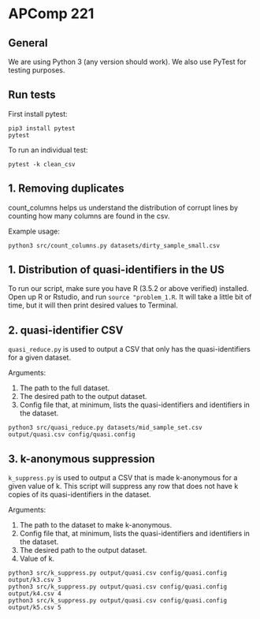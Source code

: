 # APComp 221

## General

We are using Python 3 (any version should work). We also use PyTest for testing purposes. 

## Run tests

First install pytest:

    pip3 install pytest
    pytest

To run an individual test:


    pytest -k clean_csv


## 1. Removing duplicates


count_columns helps us understand the distribution of corrupt lines by counting how many columns are found in the csv.

Example usage: 

```
python3 src/count_columns.py datasets/dirty_sample_small.csv
```

## 1. Distribution of quasi-identifiers in the US

To run our script, make sure you have R (3.5.2 or above verified) installed. Open up R or Rstudio, and run `source "problem_1.R`. It will take a little bit of time, but it will then print desired values to Terminal.


## 2. quasi-identifier CSV

`quasi_reduce.py` is used to output a CSV that only has the quasi-identifiers for a given dataset. 

Arguments: 
1. The path to the full dataset. 
2. The desired path to the output dataset. 
3. Config file that, at minimum, lists the quasi-identifiers and identifiers in the dataset. 

```
python3 src/quasi_reduce.py datasets/mid_sample_set.csv output/quasi.csv config/quasi.config
```

## 3. k-anonymous suppression

`k_suppress.py` is used to output a CSV that is made k-anonymous for a given value of k. This script will suppress any row that does not have k copies of its quasi-identifiers in the dataset.

Arguments: 
1. The path to the dataset to make k-anonymous. 
2. Config file that, at minimum, lists the quasi-identifiers and identifiers in the dataset. 
3. The desired path to the output dataset. 
4. Value of k.

```
python3 src/k_suppress.py output/quasi.csv config/quasi.config output/k3.csv 3
python3 src/k_suppress.py output/quasi.csv config/quasi.config output/k4.csv 4
python3 src/k_suppress.py output/quasi.csv config/quasi.config output/k5.csv 5
```

```

